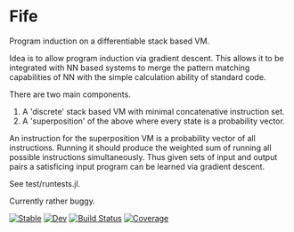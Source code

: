 # Fife

Program induction on a differentiable stack based VM. 

Idea is to allow program induction via gradient descent. This allows it to be integrated with NN based systems to merge the pattern matching capabilities of NN with the simple calculation ability of standard code.

There are two main components. 
1. A 'discrete' stack based VM with minimal concatenative instruction set.
2. A 'superposition' of the above where every state is a probability vector.

An instruction for the superposition VM is a probability vector of all instructions. Running it should produce the weighted sum of running all possible instructions simultaneously. Thus given sets of input and output pairs a satisficing input program can be learned via gradient descent.

See test/runtests.jl. 

Currently rather buggy.

[![Stable](https://img.shields.io/badge/docs-stable-blue.svg)](https://reidsanders.github.io/Fife.jl/stable)
[![Dev](https://img.shields.io/badge/docs-dev-blue.svg)](https://reidsanders.github.io/Fife.jl/dev)
[![Build Status](https://github.com/reidsanders/Fife.jl/workflows/CI/badge.svg)](https://github.com/reidsanders/Fife.jl/actions)
[![Coverage](https://codecov.io/gh/reidsanders/Fife.jl/branch/master/graph/badge.svg)](https://codecov.io/gh/reidsanders/Fife.jl)
